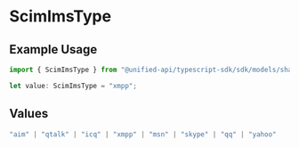 # ScimImsType

## Example Usage

```typescript
import { ScimImsType } from "@unified-api/typescript-sdk/sdk/models/shared";

let value: ScimImsType = "xmpp";
```

## Values

```typescript
"aim" | "qtalk" | "icq" | "xmpp" | "msn" | "skype" | "qq" | "yahoo"
```